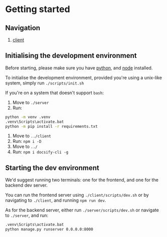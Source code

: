 # Getting started

## Navigation

1. [client](./client/README.md)

## Initialising the development environment

Before starting, please make sure you have [python](https://www.python.org/downloads/), and [node](https://nodejs.org/en/download) installed.

To initialise the development environment, provided you're using a unix-like system, simply run `./scripts/init.sh`

If you're on a system that doesn't support `bash`:

1. Move to `./server`
1. Run: 
  ```bat
  python -m venv .venv
  .venv\Scripts\activate.bat
  python -m pip install -r requirements.txt
  ```
1. Move to `../client`
1. Run: `npm i -D`
1. Move to `../`
1. Run: `npm i docsify-cli -g`

## Starting the dev environment

We'd suggest running two terminals: one for the frontend, and one for the backend dev server.

You can run the frontend server using `./client/scripts/dev.sh` or by navigating to `./client`, and running `npm run dev`.

As for the backend server, either run `./server/scripts/dev.sh` or navigate to `./server`, and run:

```bat
.venv\Scripts\activate.bat
python manage.py runserver 0.0.0.0:8000
```